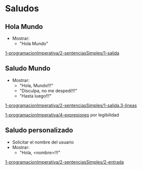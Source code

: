 # Saludos

## Hola Mundo

* Mostrar:
  * "Hola Mundo"

[1-programacionImperativa/2-sentenciasSimples/1-salida](https://github.com/USantaTecla-domain-text/javascript/blob/master/saludos/1-programacionImperativa/2-sentenciasSimples/1-salida/logic.js)

## Saludo Mundo

* Mostrar:
  * "Hola, Mundo!!!"
  * "Disculpa, no me despedí!!!"
  * "Hasta luego!!!"

[1-programacionImperativa/2-sentenciasSimples/1-salida.3-lineas](https://github.com/USantaTecla-domain-text/javascript/blob/master/saludos/1-programacionImperativa/2-sentenciasSimples/1-salida.3-lineas/logic.js)

[1-programacionImperativa/4-expresiones](https://github.com/USantaTecla-domain-text/javascript/blob/master/saludos/1-programacionImperativa/4-expresiones/logic.js) por legibilidad

## Saludo personalizado

* Solicitar el nombre del usuario
* Mostrar:
  * "Hola, &lt;nombre&gt;!!!"

[1-programacionImperativa/2-sentenciasSimples/2-entrada](https://github.com/USantaTecla-domain-text/javascript/blob/master/saludos/1-programacionImperativa/2-sentenciasSimples/2-entrada/logic.js)

